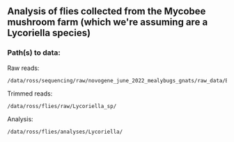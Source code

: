 ## Analysis of flies collected from the Mycobee mushroom farm (which we're assuming are a Lycoriella species)

### Path(s) to data:

Raw reads:
```
/data/ross/sequencing/raw/novogene_june_2022_mealybugs_gnats/raw_data/BCM/
```

Trimmed reads:
```
/data/ross/flies/raw/Lycoriella_sp/
```

Analysis:
```
/data/ross/flies/analyses/Lycoriella/
```
